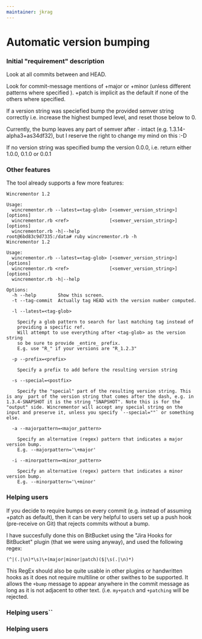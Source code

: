 ```yaml
---
maintainer: jkrag
---
```

# Automatic version bumping

### Initial "requirement" description

Look at all commits between <ref> and HEAD. 

Look for commit-message mentions of +major or +minor (unless different patterns where specified ). +patch is implicit as the default if none of the others where specified.
  
If a version string was speciefied bump the provided semver string correctly 
i.e. increase the highest bumped level, and reset those below to 0.

Currently, the bump leaves any part of semver after `-` intact (e.g. 1.3.14-alpha3+as34df32), but I reserve the right to change my mind on this :-D
  
If no version string was specified bump the version 0.0.0, i.e. return either 1.0.0, 0.1.0 or 0.0.1

### Other features
The tool already supports a few more features:

```
Wincrementor 1.2

Usage:
  wincrementor.rb --latest=<tag-glob> [<semver_version_string>] [options]
  wincrementor.rb <ref>               [<semver_version_string>] [options]
  wincrementor.rb -h|--help
root@6bd83c9d7335:/data# ruby wincrementor.rb -h
Wincrementor 1.2

Usage:
  wincrementor.rb --latest=<tag-glob> [<semver_version_string>] [options]
  wincrementor.rb <ref>               [<semver_version_string>] [options]
  wincrementor.rb -h|--help

Options:
  -h --help        Show this screen.
  -t --tag-commit  Actually tag HEAD with the version number computed.
     
  -l --latest=<tag-glob>  

    Specify a glob pattern to search for last matching tag instead of
    providing a specific ref.
    Will attempt to use everything after <tag-glob> as the version string
    so be sure to provide _entire_ prefix. 
    E.g. use "R_" if your versions are "R_1.2.3"

  -p --prefix=<prefix>  

    Specify a prefix to add before the resulting version string

  -s --special=<postfix>

    Specify the "special" part of the resulting version string. This is any  part of the version string that comes after the dash, e.g. in 1.3.4-SNAPSHOT it is the string "SNAPSHOT". Note this is for the "output" side. Wincrementor will accept any special string on the input and preserve it, unless you specify `--special=""` or something else.

  -a --majorpattern=<major_pattern>

    Specify an alternative (regex) pattern that indicates a major version bump.
    E.g. --majorpattern='\+major'
    
  -i --minorpattern=<minor_pattern>

    Specify an alternative (regex) pattern that indicates a minor version bump.
    E.g. --minorpattern='\+minor'
```


### Helping users
If you decide to require bumps on every commit (e.g. instead of assuming +patch as default), then it can be very helpful to users set up a push hook (pre-receive on Git) that rejects commits without a bump.

I have succesfully done this on BitBucket using the "Jira Hooks for BitBucket" plugin (that we were using anyway), and used the following regex:
```
(^|(.|\n)*\s)\+(major|minor|patch)($|\s(.|\n)*)
```

This RegEx should also be quite usable in other plugins or handwritten hooks as it does not require multiline or other swithes to be supported.
It allows the `+bump` message to appear anywhere in the commit message as long as it is not adjacent to other text. (i.e. `my+patch` and `+patching` will be rejected.
### Helping users``
### Helping users
